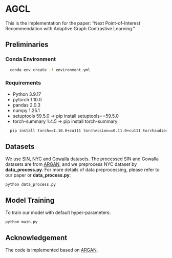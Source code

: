 # AGCL

This is the implementation for the paper: “Next Point-of-Interest Recommendation with
Adaptive Graph Contrastive Learning.” 

## Preliminaries

### Conda Environment

```bash
  conda env create -f environment.yml
  ```

### Requirements
* Python 3.9.17 
* pytorch 1.10.0 
* pandas 2.0.3 
* numpy 1.25.1
* setuptools 59.5.0 -> pip install setuptools==59.5.0
* torch-summary 1.4.5 -> pip install torch-summary 
```bash
  pip install torch==1.10.0+cu111 torchvision==0.11.0+cu111 torchaudio==0.10.0 -f https://download.pytorch.org/whl/torch_stable.html
  ```

## Datasets

We use [SIN, NYC](https://sites.google.com/site/yangdingqi/home) and [Gowalla](http://snap.stanford.edu/data/loc-gowalla.html) datasets. The processed SIN and Gowalla datasets are from [ARGAN](https://github.com/wangzb11/AGRAN), and we preprocess NYC dataset by **data_process.py**. For more details of data preprocessing, please refer to our paper or **data_process.py**:

```
python data_process.py
```




## Model Training

To train our model with default hyper-parameters:

```
python main.py
```


## Acknowledgement

The code is implemented based on [ARGAN](https://github.com/wangzb11/AGRAN).
